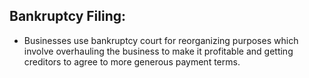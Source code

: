 ## Bankruptcy Filing:
- Businesses use bankruptcy court for reorganizing purposes which involve overhauling the business to make it profitable and getting creditors to agree to more generous payment terms.
